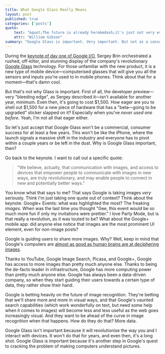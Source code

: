 ```yaml
---
title: What Google Glass Really Means
layout: post
published: true
categories: ['posts']
quote:
    text: "&quot;The future is already here&mdash;it's just not very evenly distributed.&quot;"
    attr: "William Gibson"
summary: "Google Glass is important. Very important. But not as a consumer device."
---
```

During the [keynote of day one of Google I/O](http://youtu.be/VuC0i4xTyrI), Sergey Brin orchestrated a rushed, off-kilter, and stunning display of the company's revolutionary [Google Glass](https://plus.google.com/111626127367496192147/about) technology. For those unfamiliar with the new product, it is a new type of mobile device&mdash;computerised glasses that will give you all the sensors and inputs you're used to in mobile phones. Think about that for a moment&mdash;that's damn cool.

But that's not why Glass is important. First of all, the developer preview&mdash;very "bleeding edge", as Sergey described it&mdash;isn't available for another year, minimum. Even then, it's going to cost $1,500. How eager are you to shell out $1,500 for a new piece of hardware that has a &quot;beta&mdash;going to be upgraded&quot; sticker slapped on it? Especially when you've *never used one before*. Yeah, I'm not all that eager either.

So let's just accept that Google Glass won't be a commercial, consumer success for at least a few years. This won't be like the iPhone, where the launch signals a massive shift in the industry and everyone has to pivot within a couple years or be left in the dust. Why is Google Glass important, then?

Go back to the keynote. I want to call out a specific quote:

<blockquote>
&quot;We believe, actually, that communication with images, and access to devices that empower people to communicate with images in new ways, are truly revolutionary, and may enable people to connect in new and potentially better ways.&quot;
</blockquote>

You know what that says to me? That says Google is taking images *very* seriously. Think I'm just taking one quote out of context? Think about the keynote. Google+ Events: what was highlighted the most? The freaking *images*. When was the last time you thought &quot;Gee, this event would be so much more fun if only my invitations were prettier.&quot; I love Party Mode, but is that really a revolution, as it was touted to be? What about the Google+ mobile app: did anyone else notice that images are the most prominent UI element, even for non-image posts?

Google is guiding users to share more images. Why? Well, keep in mind that Google's computers are [almost as good as human brains are at deciphering images](http://googleblog.blogspot.com/2012/06/using-large-scale-brain-simulations-for.html).

Thanks to YouTube, Google Image Search, Picasa, and Google+, Google has access to more images than pretty much anyone else. Thanks to being the de-facto leader in infrastructure, Google has more computing power than pretty much anyone else. Google has always been a data-driven company, so when they start guiding their users towards a certain type of data, they rather show their hand.

Google is betting heavily on the future of image recognition. They're betting that we'll share more and more in visual ways, and that Google's vaunted search capabilities (which work wonderfully on text, but need some help when it comes to images) will become less and less useful as the web goes increasingly visual. And they want to be ahead of the curve in image recognition when that happens. How do they do that? More data.

Google Glass isn't important because it will revolutionise the way you and I interact with devices. It won't do that for years, and even then, it's a long shot. Google Glass is important because it's another step in Google's quest to cracking the problem of making computers understand pictures.